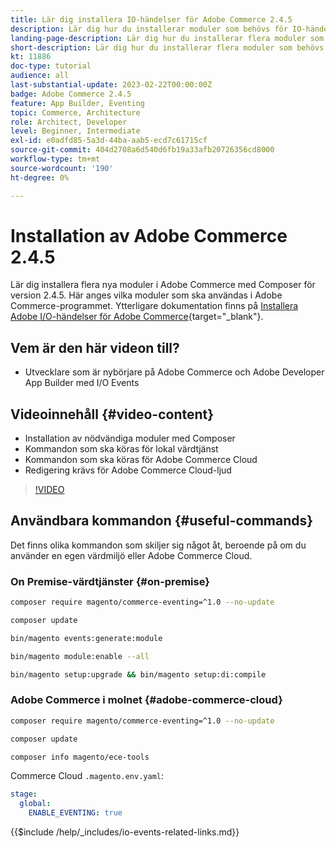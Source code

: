 ```yaml
---
title: Lär dig installera IO-händelser för Adobe Commerce 2.4.5
description: Lär dig hur du installerar moduler som behövs för IO-händelser i Adobe Commerce 2.4.5 för användning i Adobe Developer App Builder
landing-page-description: Lär dig hur du installerar flera moduler som behövs för Adobe Commerce 2.4.5 med Composer.
short-description: Lär dig hur du installerar flera moduler som behövs för Adobe Commerce 2.4.5 med Composer.
kt: 11886
doc-type: tutorial
audience: all
last-substantial-update: 2023-02-22T00:00:00Z
badge: Adobe Commerce 2.4.5
feature: App Builder, Eventing
topic: Commerce, Architecture
role: Architect, Developer
level: Beginner, Intermediate
exl-id: e0adfd85-5a3d-44ba-aab5-ecd7c61715cf
source-git-commit: 404d2708a6d540d6fb19a33afb20726356cd8000
workflow-type: tm+mt
source-wordcount: '190'
ht-degree: 0%

---
```


# Installation av Adobe Commerce 2.4.5

Lär dig installera flera nya moduler i Adobe Commerce med Composer för version 2.4.5. Här anges vilka moduler som ska användas i Adobe Commerce-programmet. Ytterligare dokumentation finns på [Installera Adobe I/O-händelser för Adobe Commerce](https://developer.adobe.com/commerce/events/get-started/installation/){target="_blank"}.

## Vem är den här videon till?

* Utvecklare som är nybörjare på Adobe Commerce och Adobe Developer App Builder med I/O Events

## Videoinnehåll {#video-content}

* Installation av nödvändiga moduler med Composer
* Kommandon som ska köras för lokal värdtjänst
* Kommandon som ska köras för Adobe Commerce Cloud
* Redigering krävs för Adobe Commerce Cloud-ljud

>[!VIDEO](https://video.tv.adobe.com/v/3415794?quality=12&learn=on)

## Användbara kommandon {#useful-commands}

Det finns olika kommandon som skiljer sig något åt, beroende på om du använder en egen värdmiljö eller Adobe Commerce Cloud.

### On Premise-värdtjänster {#on-premise}

```bash
composer require magento/commerce-eventing=^1.0 --no-update

composer update

bin/magento events:generate:module

bin/magento module:enable --all

bin/magento setup:upgrade && bin/magento setup:di:compile
```

### Adobe Commerce i molnet {#adobe-commerce-cloud}

```bash
composer require magento/commerce-eventing=^1.0 --no-update

composer update

composer info magento/ece-tools
```

Commerce Cloud `.magento.env.yaml`:

```yaml
stage:
  global:
    ENABLE_EVENTING: true
```

{{$include /help/_includes/io-events-related-links.md}}
